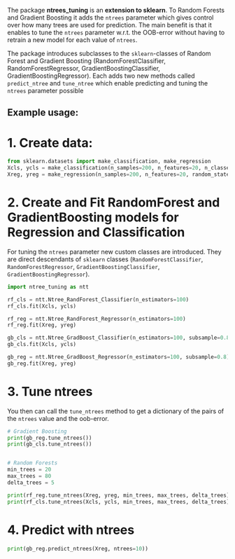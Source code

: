 The package **ntrees_tuning** is an **extension to sklearn**. To Random Forests and Gradient Boosting it adds the `ntrees` parameter which gives control over how many trees are used for prediction. The main benefit is that it enables to tune the `ntrees` parameter w.r.t. the OOB-error without having to retrain a new model for each value of `ntrees`.

The package introduces subclasses to the `sklearn`-classes of Random Forest and Gradient Boosting (RandomForestClassifier, RandomForestRegressor, GradientBoostingClassifier, GradientBoostingRegressor). Each adds two new methods called `predict_ntree` and `tune_ntree` which enable predicting and tuning the `ntrees` parameter possible

## Example usage:


# 1. Create data:

```python
from sklearn.datasets import make_classification, make_regression
Xcls, ycls = make_classification(n_samples=200, n_features=20, n_classes=3, random_state=42, n_clusters_per_class=3, n_informative=5)
Xreg, yreg = make_regression(n_samples=200, n_features=20, random_state=42)
```

# 2. Create and Fit RandomForest and GradientBoosting models for Regression and Classification

For tuning the `ntrees` parameter new custom classes are introduced. They are direct descendants of `sklearn` classes (`RandomForestClassifier`, `RandomForestRegressor`, `GradientBoostingClassifier`, `GradientBoostingRegressor`).

```python
import ntree_tuning as ntt

rf_cls = ntt.Ntree_RandForest_Classifier(n_estimators=100)
rf_cls.fit(Xcls, ycls)

rf_reg = ntt.Ntree_RandForest_Regressor(n_estimators=100)
rf_reg.fit(Xreg, yreg)

gb_cls = ntt.Ntree_GradBoost_Classifier(n_estimators=100, subsample=0.8)
gb_cls.fit(Xcls, ycls)

gb_reg = ntt.Ntree_GradBoost_Regressor(n_estimators=100, subsample=0.8)
gb_reg.fit(Xreg, yreg)
```

# 3. Tune ntrees

You then can call the `tune_ntrees` method to get a dictionary of the pairs of the `ntrees` value and the oob-error.

```python
# Gradient Boosting
print(gb_reg.tune_ntrees())
print(gb_cls.tune_ntrees())


# Random Forests
min_trees = 20
max_trees = 80
delta_trees = 5

print(rf_reg.tune_ntrees(Xreg, yreg, min_trees, max_trees, delta_trees))
print(rf_cls.tune_ntrees(Xcls, ycls, min_trees, max_trees, delta_trees))
```

# 4. Predict with ntrees

```python
print(gb_reg.predict_ntrees(Xreg, ntrees=10))
```


